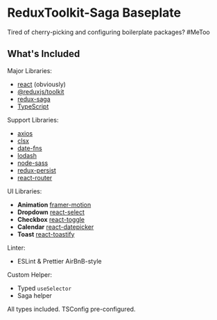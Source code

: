 # ReduxToolkit-Saga Baseplate

Tired of cherry-picking and configuring boilerplate packages? #MeToo

## What's Included

Major Libraries:
- [react](https://github.com/facebook/react) (obviously)
- [@reduxjs/toolkit](https://github.com/reduxjs/redux-toolkit)
- [redux-saga](https://github.com/redux-saga/redux-saga)
- [TypeScript](https://github.com/microsoft/TypeScript)

Support Libraries:
- [axios](https://github.com/axios/axios)
- [clsx](https://github.com/lukeed/clsx)
- [date-fns](https://github.com/date-fns/date-fns)
- [lodash](https://github.com/lodash/lodash)
- [node-sass](https://github.com/sass/node-sass)
- [redux-persist](https://github.com/rt2zz/redux-persist)
- [react-router](https://github.com/ReactTraining/react-router)

UI Libraries:
- **Animation** [framer-motion](https://github.com/framer/motion)
- **Dropdown** [react-select](https://github.com/JedWatson/react-select)
- **Checkbox** [react-toggle](https://github.com/aaronshaf/react-toggle)
- **Calendar** [react-datepicker](https://github.com/Hacker0x01/react-datepicker)
- **Toast** [react-toastify](https://github.com/fkhadra/react-toastify)

Linter:
- ESLint & Prettier AirBnB-style

Custom Helper:
- Typed `useSelector`
- Saga helper

All types included.
TSConfig pre-configured.
